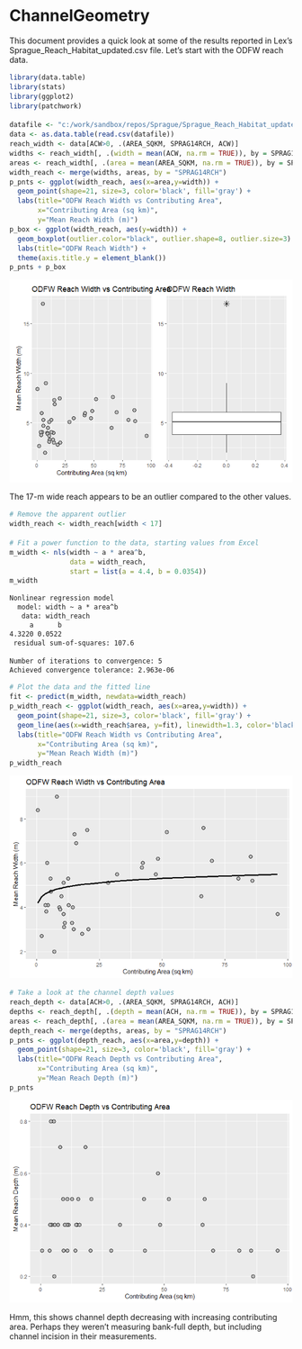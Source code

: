 # ChannelGeometry


This document provides a quick look at some of the results reported in
Lex’s Sprague_Reach_Habitat_updated.csv file. Let’s start with the ODFW
reach data.

``` r
library(data.table)
library(stats)
library(ggplot2)
library(patchwork)

datafile <- "c:/work/sandbox/repos/Sprague/Sprague_Reach_Habitat_updated.csv"
data <- as.data.table(read.csv(datafile))
reach_width <- data[ACW>0, .(AREA_SQKM, SPRAG14RCH, ACW)]
widths <- reach_width[, .(width = mean(ACW, na.rm = TRUE)), by = SPRAG14RCH]
areas <- reach_width[, .(area = mean(AREA_SQKM, na.rm = TRUE)), by = SPRAG14RCH]
width_reach <- merge(widths, areas, by = "SPRAG14RCH")
p_pnts <- ggplot(width_reach, aes(x=area,y=width)) +
  geom_point(shape=21, size=3, color='black', fill='gray') +
  labs(title="ODFW Reach Width vs Contributing Area",
       x="Contributing Area (sq km)",
       y="Mean Reach Width (m)")
p_box <- ggplot(width_reach, aes(y=width)) +
  geom_boxplot(outlier.color="black", outlier.shape=8, outlier.size=3) +
  labs(title="ODFW Reach Width") +
  theme(axis.title.y = element_blank())
p_pnts + p_box
```

![](ChannelGeometry_files/figure-commonmark/unnamed-chunk-1-1.png)

The 17-m wide reach appears to be an outlier compared to the other
values.

``` r
# Remove the apparent outlier
width_reach <- width_reach[width < 17]

# Fit a power function to the data, starting values from Excel
m_width <- nls(width ~ a * area^b,
               data = width_reach,
               start = list(a = 4.4, b = 0.0354))
m_width
```

    Nonlinear regression model
      model: width ~ a * area^b
       data: width_reach
         a      b 
    4.3220 0.0522 
     residual sum-of-squares: 107.6

    Number of iterations to convergence: 5 
    Achieved convergence tolerance: 2.963e-06

``` r
# Plot the data and the fitted line
fit <- predict(m_width, newdata=width_reach)
p_width_reach <- ggplot(width_reach, aes(x=area,y=width)) +
  geom_point(shape=21, size=3, color='black', fill='gray') +
  geom_line(aes(x=width_reach$area, y=fit), linewidth=1.3, color='black') +
  labs(title="ODFW Reach Width vs Contributing Area",
       x="Contributing Area (sq km)",
       y="Mean Reach Width (m)")
p_width_reach
```

![](ChannelGeometry_files/figure-commonmark/unnamed-chunk-2-1.png)

``` r
# Take a look at the channel depth values
reach_depth <- data[ACH>0, .(AREA_SQKM, SPRAG14RCH, ACH)]
depths <- reach_depth[, .(depth = mean(ACH, na.rm = TRUE)), by = SPRAG14RCH]
areas <- reach_depth[, .(area = mean(AREA_SQKM, na.rm = TRUE)), by = SPRAG14RCH]
depth_reach <- merge(depths, areas, by = "SPRAG14RCH")
p_pnts <- ggplot(depth_reach, aes(x=area,y=depth)) +
  geom_point(shape=21, size=3, color='black', fill='gray') +
  labs(title="ODFW Reach Depth vs Contributing Area",
       x="Contributing Area (sq km)",
       y="Mean Reach Depth (m)")
p_pnts
```

![](ChannelGeometry_files/figure-commonmark/unnamed-chunk-3-1.png)

Hmm, this shows channel depth decreasing with increasing contributing
area. Perhaps they weren’t measuring bank-full depth, but including
channel incision in their measurements.
